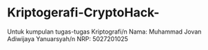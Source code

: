 # Kriptogerafi-CryptoHack-
Untuk kumpulan tugas-tugas Kriptografi/n
Nama: Muhammad Jovan Adiwijaya Yanuarsyah/n
NRP: 5027201025
